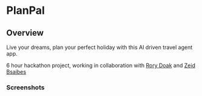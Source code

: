 # PlanPal

## Overview

Live your dreams, plan your perfect holiday with this AI driven travel agent app.

6 hour hackathon project, working in collaboration with <a href="https://github.com/RODO94" target="_blank">Rory Doak</a> and <a href="https://github.com/ZeidBsaibes" target="_blank">Zeid Bsaibes</a>

### Screenshots
